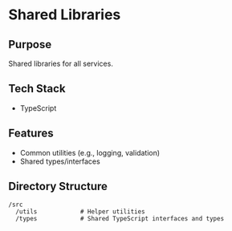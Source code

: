 
# Shared Libraries

## Purpose
Shared libraries for all services.

## Tech Stack
- TypeScript

## Features
- Common utilities (e.g., logging, validation)
- Shared types/interfaces

## Directory Structure
```plaintext
/src
  /utils            # Helper utilities
  /types            # Shared TypeScript interfaces and types
